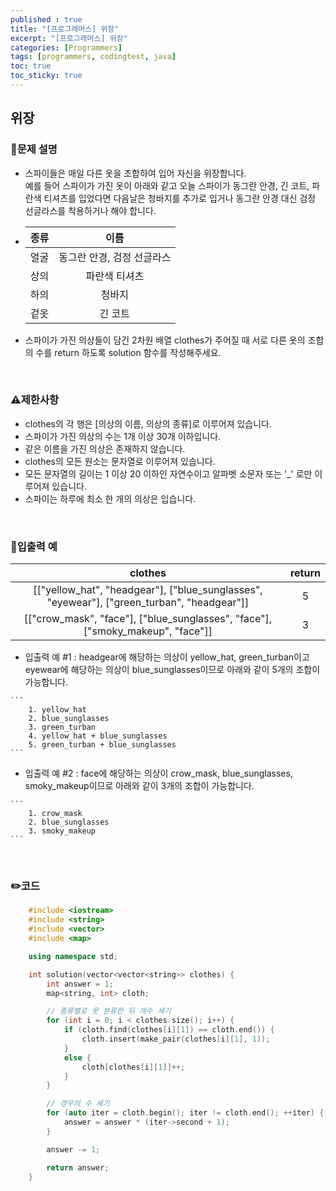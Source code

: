 ```yaml
---
published : true
title: "[프로그래머스] 위장"
excerpt: "[프로그래머스] 위장"
categories: [Programmers]
tags: [programmers, codingtest, java]
toc: true
toc_sticky: true
---
```


## 위장

### 📝문제 설명 

 + 스파이들은 매일 다른 옷을 조합하여 입어 자신을 위장합니다.  
    예를 들어 스파이가 가진 옷이 아래와 같고 오늘 스파이가 동그란 안경, 긴 코트, 파란색 티셔츠를 입었다면 다음날은 청바지를 추가로 입거나 동그란 안경 대신 검정 선글라스를 착용하거나 해야 합니다.   
  
  + 
    | 종류 | 이름 | 
    | :--: | :--: |
    | 얼굴	| 동그란 안경, 검정 선글라스 |
    | 상의	| 파란색 티셔츠 |
    | 하의	| 청바지 |
    | 겉옷 | 긴 코트 |

   + 스파이가 가진 의상들이 담긴 2차원 배열 clothes가 주어질 때 서로 다른 옷의 조합의 수를 return 하도록 solution 함수를 작성해주세요.

<br/>

### ⚠️제한사항

+ clothes의 각 행은 [의상의 이름, 의상의 종류]로 이루어져 있습니다.
+ 스파이가 가진 의상의 수는 1개 이상 30개 이하입니다.
+ 같은 이름을 가진 의상은 존재하지 않습니다.
+ clothes의 모든 원소는 문자열로 이루어져 있습니다.
+ 모든 문자열의 길이는 1 이상 20 이하인 자연수이고 알파벳 소문자 또는 '_' 로만 이루어져 있습니다.
+ 스파이는 하루에 최소 한 개의 의상은 입습니다.
    
<br/>

### 📜입출력 예

   | clothes | return | 
   | :---: | :----: | 
   | [["yellow_hat", "headgear"], ["blue_sunglasses", "eyewear"], ["green_turban", "headgear"]]	 | 5 |  
   | [["crow_mask", "face"], ["blue_sunglasses", "face"], ["smoky_makeup", "face"]] | 3 |

   + 입출력 예 #1 : headgear에 해당하는 의상이 yellow_hat, green_turban이고 eyewear에 해당하는 의상이 blue_sunglasses이므로 아래와 같이 5개의 조합이 가능합니다.  

    ```
        1. yellow_hat
        2. blue_sunglasses
        3. green_turban
        4. yellow_hat + blue_sunglasses
        5. green_turban + blue_sunglasses
    ```

   + 입출력 예 #2 : face에 해당하는 의상이 crow_mask, blue_sunglasses, smoky_makeup이므로 아래와 같이 3개의 조합이 가능합니다.

    ```
        1. crow_mask
        2. blue_sunglasses
        3. smoky_makeup
    ```

<br/>

### ✏️코드

```cpp
    #include <iostream>
    #include <string>
    #include <vector>
    #include <map>

    using namespace std;

    int solution(vector<vector<string>> clothes) {
        int answer = 1;
        map<string, int> cloth;

        // 종류별로 옷 분류한 뒤 개수 세기
        for (int i = 0; i < clothes.size(); i++) {
            if (cloth.find(clothes[i][1]) == cloth.end()) {
                cloth.insert(make_pair(clothes[i][1], 1));
            }
            else {
                cloth[clothes[i][1]]++;
            }
        }

        // 경우의 수 세기
        for (auto iter = cloth.begin(); iter != cloth.end(); ++iter) {
            answer = answer * (iter->second + 1);
        }

        answer -= 1;

        return answer;
    }
```